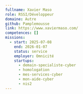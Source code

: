 ```yaml
---
fullname: Xavier Maso
role: RSSI/Développeur
domaine: Autre
github: Pamplemousse
link: https://www.xaviermaso.com/
competences: []
missions:
  - start: 2025-07-08
    end: 2026-01-07
    status: service
    employer: Omnicité
    startups:
      - demain-specialiste-cyber
      - homologation
      - mes-services-cyber
      - mon-aide-cyber
      - nis2
---
```

